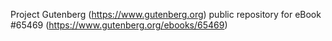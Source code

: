 Project Gutenberg (https://www.gutenberg.org) public repository for eBook #65469 (https://www.gutenberg.org/ebooks/65469)
